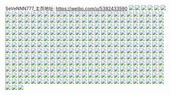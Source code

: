 SeVeNNN777_主页地址: https://weibo.com/u/5392433590 
![](https://wx4.sinaimg.cn/mw2000/005SW6jkly1h9f5yj5wt5j328t2zqb2c.jpg) 
![](https://wx4.sinaimg.cn/mw2000/005SW6jkly1h9f60738suj30u01hc7oa.jpg) 
![](https://wx4.sinaimg.cn/mw2000/005SW6jkly1h9f6065p88j32702xce83.jpg) 
![](https://wx4.sinaimg.cn/mw2000/005SW6jkly1h9f608b1noj30u01hc4j2.jpg) 
![](https://wx4.sinaimg.cn/mw2000/005SW6jkly1h9f5ywxf6rj31mi260u0x.jpg) 
![](https://wx4.sinaimg.cn/mw2000/005SW6jkly1h9f5xyzm9kj30u01hctqb.jpg) 
![](https://wx4.sinaimg.cn/mw2000/005SW6jkly1h94be0zkqrj30zg1badsf.jpg) 
![](https://wx4.sinaimg.cn/mw2000/005SW6jkly1h904he53xuj30qj0zdgvc.jpg) 
![](https://wx4.sinaimg.cn/mw2000/005SW6jkly1h8yymnxk9rj30k00zktj1.jpg) 
![](https://wx4.sinaimg.cn/mw2000/005SW6jkly1h8xscrd4g8j32c0340b2a.jpg) 
![](https://wx4.sinaimg.cn/mw2000/005SW6jkly1h8vm1v1kl7j30j40xzakp.jpg) 
![](https://wx4.sinaimg.cn/mw2000/005SW6jkly1h8vm1vdqfcj30k00zk7f6.jpg) 
![](https://wx4.sinaimg.cn/mw2000/005SW6jkly1h8vm1vn1b4j30k00zkk1m.jpg) 
![](https://wx4.sinaimg.cn/mw2000/005SW6jkly1h8vm1vvw7ej30iq0xa7d8.jpg) 
![](https://wx4.sinaimg.cn/mw2000/005SW6jkly1h8vm1urfjzj30k00zk13a.jpg) 
![](https://wx4.sinaimg.cn/mw2000/005SW6jkly1h8vm1w663zj30k00zkakz.jpg) 
![](https://wx4.sinaimg.cn/mw2000/005SW6jkly1h8isz22if9j31ro2cphdv.jpg) 
![](https://wx4.sinaimg.cn/mw2000/005SW6jkly1h8isz3cqkrj323q2sznpe.jpg) 
![](https://wx4.sinaimg.cn/mw2000/005SW6jkly1h8isz6c0ibj31ur2h1qv7.jpg) 
![](https://wx4.sinaimg.cn/mw2000/005SW6jkly1h8isz9joqvj328l309hdw.jpg) 
![](https://wx4.sinaimg.cn/mw2000/005SW6jkly1h8cxqujkm9j32c03407wj.jpg) 
![](https://wx4.sinaimg.cn/mw2000/005SW6jkly1h87bob2gqvj312n1wo1d0.jpg) 
![](https://wx4.sinaimg.cn/mw2000/005SW6jkly1h87bodcovhj311a1u8nja.jpg) 
![](https://wx4.sinaimg.cn/mw2000/005SW6jkly1h82n3j3o2mj31kq23m4qq.jpg) 
![](https://wx4.sinaimg.cn/mw2000/005SW6jkly1h82n4ifwu2j30n00clgnl.jpg) 
![](https://wx4.sinaimg.cn/mw2000/005SW6jkly1h82nimnx3oj32c0340x6r.jpg) 
![](https://wx4.sinaimg.cn/mw2000/005SW6jkly1h7y20tvks6j32c03401ky.jpg) 
![](https://wx4.sinaimg.cn/mw2000/005SW6jkly1h7meeluixbj31sc2dsb2a.jpg) 
![](https://wx4.sinaimg.cn/mw2000/005SW6jkly1h7mehtw6ofj321e21enpd.jpg) 
![](https://wx4.sinaimg.cn/mw2000/005SW6jkly1h7meefm5tqj31wh1wh4oq.jpg) 
![](https://wx4.sinaimg.cn/mw2000/005SW6jkly1h7huvu6hu4j32062o81kz.jpg) 
![](https://wx4.sinaimg.cn/mw2000/005SW6jkly1h73zusxfesj30u0140n51.jpg) 
![](https://wx4.sinaimg.cn/mw2000/005SW6jkly1h73zusnd00j30u0140mzr.jpg) 
![](https://wx4.sinaimg.cn/mw2000/005SW6jkly1h73zut8qc6j30u0140jsz.jpg) 
![](https://wx4.sinaimg.cn/mw2000/005SW6jkly1h73zutgvkxj30u014041n.jpg) 
![](https://wx4.sinaimg.cn/mw2000/005SW6jkly1h73zutqzs0j30u014110o.jpg) 
![](https://wx4.sinaimg.cn/mw2000/005SW6jkly1h73zuu9fq4j30u0141jum.jpg) 
![](https://wx4.sinaimg.cn/mw2000/005SW6jkly1h729td8i6aj32c03401kz.jpg) 
![](https://wx4.sinaimg.cn/mw2000/005SW6jkly1h729tg5igmj32c0340e81.jpg) 
![](https://wx4.sinaimg.cn/mw2000/005SW6jkly1h6zcwkzpvqj327r2ycb29.jpg) 
![](https://wx4.sinaimg.cn/mw2000/005SW6jkly1h6zcwf6fgfj32842yukjm.jpg) 
![](https://wx4.sinaimg.cn/mw2000/005SW6jkly1h6zcwodduvj32471d2x03.jpg) 
![](https://wx4.sinaimg.cn/mw2000/005SW6jkly1h6zcwrkbpuj328g2zahdu.jpg) 
![](https://wx4.sinaimg.cn/mw2000/005SW6jkly1h6zcwu0t5ij32862ywnpd.jpg) 
![](https://wx4.sinaimg.cn/mw2000/005SW6jkly1h6zcwv92gwj327m2y57wi.jpg) 
![](https://wx4.sinaimg.cn/mw2000/005SW6jkly1h6ww5ji5fpj31611k2kcn.jpg) 
![](https://wx4.sinaimg.cn/mw2000/005SW6jkly1h6wp3vmoc0j32782xne83.jpg) 
![](https://wx4.sinaimg.cn/mw2000/005SW6jkly1h6wp37ac3pj30k00zkjy4.jpg) 
![](https://wx4.sinaimg.cn/mw2000/005SW6jkly1h6wp2vi090j318r1rsjvf.jpg) 
![](https://wx4.sinaimg.cn/mw2000/005SW6jkly1h6wp3930x9j30k00zkq9i.jpg) 
![](https://wx4.sinaimg.cn/mw2000/005SW6jkly1h6um8bo1l6j31vp2iahdt.jpg) 
![](https://wx4.sinaimg.cn/mw2000/005SW6jkly1h6um8cjvbyj31wy2jx4qq.jpg) 
![](https://wx4.sinaimg.cn/mw2000/005SW6jkly1h6rc5d5drqj30k00zkgys.jpg) 
![](https://wx4.sinaimg.cn/mw2000/005SW6jkly1h6rc5dftpwj30k00zkdpa.jpg) 
![](https://wx4.sinaimg.cn/mw2000/005SW6jkly1h6oypo6505j32a531kdv5.jpg) 
![](https://wx4.sinaimg.cn/mw2000/005SW6jkly1h6oypq3iz0j328y2zyqv6.jpg) 
![](https://wx4.sinaimg.cn/mw2000/005SW6jkly1h6oeoxuj2yj32772xu1cw.jpg) 
![](https://wx4.sinaimg.cn/mw2000/005SW6jkly1h6oep1r7m6j30tz140tpx.jpg) 
![](https://wx4.sinaimg.cn/mw2000/005SW6jkly1h6oeozsw5vj31o528e7v8.jpg) 
![](https://wx4.sinaimg.cn/mw2000/005SW6jkly1h6oep1avwpj328p2zmkjl.jpg) 
![](https://wx4.sinaimg.cn/mw2000/005SW6jkly1h6oeow3rlrj327h32bu0x.jpg) 
![](https://wx4.sinaimg.cn/mw2000/005SW6jkly1h6k9hjjkwxj30u0140k3z.jpg) 
![](https://wx4.sinaimg.cn/mw2000/005SW6jkly1h6k9hkrbsqj30u0140762.jpg) 
![](https://wx4.sinaimg.cn/mw2000/005SW6jkly1h6k9hlk26rj30u0140wlb.jpg) 
![](https://wx4.sinaimg.cn/mw2000/005SW6jkly1h67lsm5p8nj32c03407wk.jpg) 
![](https://wx4.sinaimg.cn/mw2000/005SW6jkly1h67lsimjirj32c03404iz.jpg) 
![](https://wx4.sinaimg.cn/mw2000/005SW6jkly1h61rv6pmd8j31si1si7wh.jpg) 
![](https://wx4.sinaimg.cn/mw2000/005SW6jkly1h61rvantklj33402c0kbw.jpg) 
![](https://wx4.sinaimg.cn/mw2000/005SW6jkly1h5yaleps40j30n0129adu.jpg) 
![](https://wx4.sinaimg.cn/mw2000/005SW6jkly1h5si0g8yfpj32c02c0e82.jpg) 
![](https://wx4.sinaimg.cn/mw2000/005SW6jkly1h5iw24udc6j30zk1cin2t.jpg) 
![](https://wx4.sinaimg.cn/mw2000/005SW6jkly1h5iw259oicj31wz1de1il.jpg) 
![](https://wx4.sinaimg.cn/mw2000/005SW6jkly1h5iw26fkraj32801o0e81.jpg) 
![](https://wx4.sinaimg.cn/mw2000/005SW6jkly1h5e47ishpuj31o0280qv5.jpg) 
![](https://wx4.sinaimg.cn/mw2000/005SW6jkly1h5e47gxagyj31o0280x6p.jpg) 
![](https://wx4.sinaimg.cn/mw2000/005SW6jkly1h5e47mp85nj31o0280u0x.jpg) 
![](https://wx4.sinaimg.cn/mw2000/005SW6jkly1h51ybrrbydj30u01407b6.jpg) 
![](https://wx4.sinaimg.cn/mw2000/005SW6jkly1h51ybsghxhj30u0140468.jpg) 
![](https://wx4.sinaimg.cn/mw2000/005SW6jkly1h51ybr8ivmj30u0140q98.jpg) 
![](https://wx4.sinaimg.cn/mw2000/005SW6jkly1h4xdkkg3wxj30u011c0zv.jpg) 
![](https://wx4.sinaimg.cn/mw2000/005SW6jkly1h4vti2oaoxj30v00u0wjc.jpg) 
![](https://wx4.sinaimg.cn/mw2000/005SW6jkly1h4s4xmch5ij30u00u0wi3.jpg) 
![](https://wx4.sinaimg.cn/mw2000/005SW6jkly1h4qy7ff5wzj30u0163qeu.jpg) 
![](https://wx4.sinaimg.cn/mw2000/005SW6jkly1h4exprpnbkj30u014m7az.jpg) 
![](https://wx4.sinaimg.cn/mw2000/005SW6jkly1h4expsm0jmj30u0140jze.jpg) 
![](https://wx4.sinaimg.cn/mw2000/005SW6jkly1h47enixqw9j30u0140dmr.jpg) 
![](https://wx4.sinaimg.cn/mw2000/005SW6jkly1h47enjnv9aj30u00u0qcc.jpg) 
![](https://wx4.sinaimg.cn/mw2000/005SW6jkly1h47enlajoej30u00u0qcm.jpg) 
![](https://wx4.sinaimg.cn/mw2000/005SW6jkly1h42twcwtlsj30u0140n3z.jpg) 
![](https://wx4.sinaimg.cn/mw2000/005SW6jkly1h42twdhnd5j30u014f7ci.jpg) 
![](https://wx4.sinaimg.cn/mw2000/005SW6jkly1h42twe1xi5j30u01hc4as.jpg) 
![](https://wx4.sinaimg.cn/mw2000/005SW6jkly1h42twchx2rj30u014044j.jpg) 
![](https://wx4.sinaimg.cn/mw2000/005SW6jkly1h411mq2v96j30u0140471.jpg) 
![](https://wx4.sinaimg.cn/mw2000/005SW6jkly1h411mpl4czj30u01407dm.jpg) 
![](https://wx4.sinaimg.cn/mw2000/005SW6jkly1h411mqk0cjj30u0140n5e.jpg) 
![](https://wx4.sinaimg.cn/mw2000/005SW6jkly1h411mqy8nvj30u01407c9.jpg) 
![](https://wx4.sinaimg.cn/mw2000/005SW6jkly1h3szraq4coj30u0140gw7.jpg) 
![](https://wx4.sinaimg.cn/mw2000/005SW6jkly1h3rq8m8wnbj30u00u079e.jpg) 
![](https://wx4.sinaimg.cn/mw2000/005SW6jkly1h3n6nhswxnj30u0150gss.jpg) 
![](https://wx4.sinaimg.cn/mw2000/005SW6jkly1h3lbsrhc7fj30u013pak5.jpg) 
![](https://wx4.sinaimg.cn/mw2000/005SW6jkly1h3lbsr2ycvj30u015rguo.jpg) 
![](https://wx4.sinaimg.cn/mw2000/005SW6jkly1h3lbsrwy69j30u0149n64.jpg) 
![](https://wx4.sinaimg.cn/mw2000/005SW6jkly1h3lbssbfufj30u0140n5m.jpg) 
![](https://wx4.sinaimg.cn/mw2000/005SW6jkly1h2nxgikbp1j30u00u0thl.jpg) 
![](https://wx4.sinaimg.cn/mw2000/005SW6jkly1h2nxghr3xzj30u00u4qa8.jpg) 
![](https://wx4.sinaimg.cn/mw2000/005SW6jkly1h2cttxkxw9j30u01407cm.jpg) 
![](https://wx4.sinaimg.cn/mw2000/005SW6jkly1h2cttxbhmbj31400u0jx4.jpg) 
![](https://wx4.sinaimg.cn/mw2000/005SW6jkly1h1p3inlks2j31400u0q96.jpg) 
![](https://wx4.sinaimg.cn/mw2000/005SW6jkly1gznrjhuc8vj30u0140tew.jpg) 
![](https://wx4.sinaimg.cn/mw2000/005SW6jkly1gzk6zfscb5j31360u0gud.jpg) 
![](https://wx4.sinaimg.cn/mw2000/005SW6jkly1gzk6zg213fj30u014zgst.jpg) 
![](https://wx4.sinaimg.cn/mw2000/005SW6jkly1gzk6zge354j30u0140alh.jpg) 
![](https://wx4.sinaimg.cn/mw2000/005SW6jkly1gzfp9on6gtj30u014yame.jpg) 
![](https://wx4.sinaimg.cn/mw2000/005SW6jkly1gzde1g4h52j30u0144thl.jpg) 
![](https://wx4.sinaimg.cn/mw2000/005SW6jkly1gzc8j2n3j5j30u014dgtz.jpg) 
![](https://wx4.sinaimg.cn/mw2000/005SW6jkly1gzc8j43y9oj30u014dq7z.jpg) 
![](https://wx4.sinaimg.cn/mw2000/005SW6jkly1gzc8j3kgi3j30u014s45w.jpg) 
![](https://wx4.sinaimg.cn/mw2000/005SW6jkly1gzb4vjt3ntj30u015vtig.jpg) 
![](https://wx4.sinaimg.cn/mw2000/005SW6jkly1gzb4vjdka9j30u0155dow.jpg) 
![](https://wx4.sinaimg.cn/mw2000/005SW6jkly1gz7o4582zvj30u0190wmn.jpg) 
![](https://wx4.sinaimg.cn/mw2000/005SW6jkly1gz7o0j37mzj30u01407df.jpg) 
![](https://wx4.sinaimg.cn/mw2000/005SW6jkly1gz7o0h7wdrj30u015uwm4.jpg) 
![](https://wx4.sinaimg.cn/mw2000/005SW6jkly1gz45ntf188j30u014045f.jpg) 
![](https://wx4.sinaimg.cn/mw2000/005SW6jkly1gz1s4crmcfj30u0140n5a.jpg) 
![](https://wx4.sinaimg.cn/mw2000/005SW6jkly1gz1s4cg53vj30u0140jzq.jpg) 
![](https://wx4.sinaimg.cn/mw2000/005SW6jkly1gz1s4c1dpjj30u014045x.jpg) 
![](https://wx4.sinaimg.cn/mw2000/005SW6jkly1gz0ns3zb2qj30u01507d9.jpg) 
![](https://wx4.sinaimg.cn/mw2000/005SW6jkly1gz0nsahfs2j30u0158n5f.jpg) 
![](https://wx4.sinaimg.cn/mw2000/005SW6jkly1gz0ns26d4uj30u014vgrx.jpg) 
![](https://wx4.sinaimg.cn/mw2000/005SW6jkly1gz0ns4gv6lj30u0159qax.jpg) 
![](https://wx4.sinaimg.cn/mw2000/005SW6jkly1gz0ns1sn6yj30u014yn51.jpg) 
![](https://wx4.sinaimg.cn/mw2000/005SW6jkly1gyyfjs4doij30u0140tfh.jpg) 
![](https://wx4.sinaimg.cn/mw2000/005SW6jkly1gyyfjrs87uj30u0140tfj.jpg) 
![](https://wx4.sinaimg.cn/mw2000/005SW6jkly1gyyfjr1jxdj30u0142ahp.jpg) 
![](https://wx4.sinaimg.cn/mw2000/005SW6jkly1gyyfjqr742j30u01407bp.jpg) 
![](https://wx4.sinaimg.cn/mw2000/005SW6jkly1gyyfjrhjnkj30u0140tg7.jpg) 
![](https://wx4.sinaimg.cn/mw2000/005SW6jkly1gyxayanesaj30n00ndq5s.jpg) 
![](https://wx4.sinaimg.cn/mw2000/005SW6jkly1gyxayc7qq9j30n01dsjzg.jpg) 
![](https://wx4.sinaimg.cn/mw2000/005SW6jkly1gytrvbrz32j30u01400zz.jpg) 
![](https://wx4.sinaimg.cn/mw2000/005SW6jkly1gytafqneo5j30u014046f.jpg) 
![](https://wx4.sinaimg.cn/mw2000/005SW6jkly1gypzh35mh4j30u00u07f3.jpg) 
![](https://wx4.sinaimg.cn/mw2000/005SW6jkly1gynxljv4yaj30u0140dpb.jpg) 
![](https://wx4.sinaimg.cn/mw2000/005SW6jkly1gylkf4xdvxj30u0140qaj.jpg) 
![](https://wx4.sinaimg.cn/mw2000/005SW6jkly1gylkf3zk3xj30u0140gsf.jpg) 
![](https://wx4.sinaimg.cn/mw2000/005SW6jkly1gyl2d9u8g8j30u016iqg5.jpg) 
![](https://wx4.sinaimg.cn/mw2000/005SW6jkly1gyl2da870zj30u0190k13.jpg) 
![](https://wx4.sinaimg.cn/mw2000/005SW6jkly1gyl2davf2fj30u014ctgk.jpg) 
![](https://wx4.sinaimg.cn/mw2000/005SW6jkly1gyl2dbwvbpj30u015p7kt.jpg) 
![](https://wx4.sinaimg.cn/mw2000/005SW6jkly1gyl2dcz538j30u014zn53.jpg) 
![](https://wx4.sinaimg.cn/mw2000/005SW6jkly1gyl2ddn48xj30u01407dd.jpg) 
![](https://wx4.sinaimg.cn/mw2000/005SW6jkly1gyl2despncj30u0140tgu.jpg) 
![](https://wx4.sinaimg.cn/mw2000/005SW6jkly1gydmhquqc1j31400u0wmb.jpg) 
![](https://wx4.sinaimg.cn/mw2000/005SW6jkly1gyb7edurknj30u00u0ti1.jpg) 
![](https://wx4.sinaimg.cn/mw2000/005SW6jkly1gy7oj2l2jaj30u012un2f.jpg) 
![](https://wx4.sinaimg.cn/mw2000/005SW6jkly1gy7oj29k06j30u0140qba.jpg) 
![](https://wx4.sinaimg.cn/mw2000/005SW6jkly1gy1q31zvmmj30u00u0tef.jpg) 
![](https://wx4.sinaimg.cn/mw2000/005SW6jkly1gxzofnvbfgj30u0159wo3.jpg) 
![](https://wx4.sinaimg.cn/mw2000/005SW6jkly1gxzofndjmsj31400u00zr.jpg) 
![](https://wx4.sinaimg.cn/mw2000/005SW6jkly1gxzofmy6xmj30u014vajq.jpg) 
![](https://wx4.sinaimg.cn/mw2000/005SW6jkly1gxvouej4odj314a0u0n4a.jpg) 
![](https://wx4.sinaimg.cn/mw2000/005SW6jkly1gy7sp6cdw9j30u013q7f6.jpg) 
![](https://wx4.sinaimg.cn/mw2000/005SW6jkly1gy7sp8ngy6j30u014012k.jpg) 
![](https://wx4.sinaimg.cn/mw2000/005SW6jkly1gy7spdx319j30u014k46z.jpg) 
![](https://wx4.sinaimg.cn/mw2000/005SW6jkly1gy7sp6r02zj30u0140k24.jpg) 
![](https://wx4.sinaimg.cn/mw2000/005SW6jkly1gy7sp93s8yj30u01427a9.jpg) 
![](https://wx4.sinaimg.cn/mw2000/005SW6jkly1gy7sp7gep5j30u0140tjd.jpg) 
![](https://wx4.sinaimg.cn/mw2000/005SW6jkly1gy7sp851q7j30u0140q9u.jpg) 
![](https://wx4.sinaimg.cn/mw2000/005SW6jkly1gy7sp5r0qwj30u0141gw5.jpg) 
![](https://wx4.sinaimg.cn/mw2000/005SW6jkly1gxsrx1s4ldj30u014ktjr.jpg) 
![](https://wx4.sinaimg.cn/mw2000/005SW6jkly1gxnhny8mlzj30u00u0qa1.jpg) 
![](https://wx4.sinaimg.cn/mw2000/005SW6jkly1gxnhnz3m8jj30u014f7dy.jpg) 
![](https://wx4.sinaimg.cn/mw2000/005SW6jkly1gxnhnx513rj30u00u07az.jpg) 
![](https://wx4.sinaimg.cn/mw2000/005SW6jkly1gxnhnxlyuej30u00u00wl.jpg) 
![](https://wx4.sinaimg.cn/mw2000/005SW6jkly1gxnhnyn2h4j30u00u044m.jpg) 
![](https://wx4.sinaimg.cn/mw2000/005SW6jkly1gxnhnxydjqj30u00u0dm5.jpg) 
![](https://wx4.sinaimg.cn/mw2000/005SW6jkly1gxl95pwbq4j30u01407ba.jpg) 
![](https://wx4.sinaimg.cn/mw2000/005SW6jkly1gxl95q8epkj30u01407b3.jpg) 
![](https://wx4.sinaimg.cn/mw2000/005SW6jkly1gxl95phz1zj30u0140wm8.jpg) 
![](https://wx4.sinaimg.cn/mw2000/005SW6jkly1gxfu8jssz0j30u015c48k.jpg) 
![](https://wx4.sinaimg.cn/mw2000/005SW6jkly1gxetvtm1plj30u01407ca.jpg) 
![](https://wx4.sinaimg.cn/mw2000/005SW6jkly1gxdpetzlgoj30u00u0q96.jpg) 
![](https://wx4.sinaimg.cn/mw2000/005SW6jkly1gxdphtolrlj31400u0nas.jpg) 
![](https://wx4.sinaimg.cn/mw2000/005SW6jkly1gxdpespixxj30u00u0te9.jpg) 
![](https://wx4.sinaimg.cn/mw2000/005SW6jkly1gxdpfrkeimj30u00w0n4o.jpg) 
![](https://wx4.sinaimg.cn/mw2000/005SW6jkly1gxdpetbvhmj30u0140118.jpg) 
![](https://wx4.sinaimg.cn/mw2000/005SW6jkly1gxdpesbh8dj30u00u0ael.jpg) 
![](https://wx4.sinaimg.cn/mw2000/005SW6jkly1gxdper3n92j30rq0rq0z1.jpg) 
![](https://wx4.sinaimg.cn/mw2000/005SW6jkly1gxdperjrb1j30u00u00yw.jpg) 
![](https://wx4.sinaimg.cn/mw2000/005SW6jkly1gxdperyoqgj30u0140wjs.jpg) 
![](https://wx4.sinaimg.cn/mw2000/005SW6jkly1gxcfb4szvsj30u0140jzn.jpg) 
![](https://wx4.sinaimg.cn/mw2000/005SW6jkly1gxcfb43zpmj30u015vdok.jpg) 
![](https://wx4.sinaimg.cn/mw2000/005SW6jkly1gxcfb56p11j30u0140gqm.jpg) 
![](https://wx4.sinaimg.cn/mw2000/005SW6jkly1gxcfb5kbv7j30u014045p.jpg) 
![](https://wx4.sinaimg.cn/mw2000/005SW6jkly1gxcfb60uphj30u0140n9n.jpg) 
![](https://wx4.sinaimg.cn/mw2000/005SW6jkly1gxcfb6f9s6j30u0140jy3.jpg) 
![](https://wx4.sinaimg.cn/mw2000/005SW6jkly1gxcfb73iz6j30u0140jzx.jpg) 
![](https://wx4.sinaimg.cn/mw2000/005SW6jkly1gxcfb7ku81j30u014q11b.jpg) 
![](https://wx4.sinaimg.cn/mw2000/005SW6jkly1gxcfb84fozj30u0141468.jpg) 
![](https://wx4.sinaimg.cn/mw2000/005SW6jkly1gxbfkucyn7j30u0140ag0.jpg) 
![](https://wx4.sinaimg.cn/mw2000/005SW6jkly1gxbfktziz4j30u0139gro.jpg) 
![](https://wx4.sinaimg.cn/mw2000/005SW6jkly1gxbfkuo488j30u0140age.jpg) 
![](https://wx4.sinaimg.cn/mw2000/005SW6jkly1gxa47bnttuj30u00u049f.jpg) 
![](https://wx4.sinaimg.cn/mw2000/005SW6jkly1gx92ves3ecj30u0140k1h.jpg) 
![](https://wx4.sinaimg.cn/mw2000/005SW6jkly1gx92vf9t86j30u00u0k12.jpg) 
![](https://wx4.sinaimg.cn/mw2000/005SW6jkly1gxbhxipcb1j30u0140tko.jpg) 
![](https://wx4.sinaimg.cn/mw2000/005SW6jkly1gx6mmx1m9hj30u0140k42.jpg) 
![](https://wx4.sinaimg.cn/mw2000/005SW6jkly1gx5pjtfga0j30u0140nav.jpg) 
![](https://wx4.sinaimg.cn/mw2000/005SW6jkly1gx5pjuyy7nj30u00u0gtn.jpg) 
![](https://wx4.sinaimg.cn/mw2000/005SW6jkly1gx5pojh7wzj30u00u00x4.jpg) 
![](https://wx4.sinaimg.cn/mw2000/005SW6jkly1gx5pjty1pzj30u0140als.jpg) 
![](https://wx4.sinaimg.cn/mw2000/005SW6jkly1gx5pjt2i49j30u0140dnu.jpg) 
![](https://wx4.sinaimg.cn/mw2000/005SW6jkly1gx5pjuci1cj30u0140gxn.jpg) 
![](https://wx4.sinaimg.cn/mw2000/005SW6jkly1gx51nf7ygqj30u01407gv.jpg) 
![](https://wx4.sinaimg.cn/mw2000/005SW6jkly1gx3axzcnyej30u0140wm9.jpg) 
![](https://wx4.sinaimg.cn/mw2000/005SW6jkly1gx3aya7w17j30u00u0akq.jpg) 
![](https://wx4.sinaimg.cn/mw2000/005SW6jkly1gx3axxr1fij30u0140wmb.jpg) 
![](https://wx4.sinaimg.cn/mw2000/005SW6jkly1gx3aybzbz3j30u00u0ak3.jpg) 
![](https://wx4.sinaimg.cn/mw2000/005SW6jkly1gx3axklqkij30u015nqab.jpg) 
![](https://wx4.sinaimg.cn/mw2000/005SW6jkly1gx3b19fl5ij30u00u00vx.jpg) 
![](https://wx4.sinaimg.cn/mw2000/005SW6jkly1gx1hxwbkypj31400u07di.jpg) 
![](https://wx4.sinaimg.cn/mw2000/005SW6jkly1gx1hxuoxzrj30u00u0dsi.jpg) 
![](https://wx4.sinaimg.cn/mw2000/005SW6jkly1gx1hxvrh2zj30u0140x11.jpg) 
![](https://wx4.sinaimg.cn/mw2000/005SW6jkly1gwz835iqxzj30u0140do8.jpg) 
![](https://wx4.sinaimg.cn/mw2000/005SW6jkly1gwym12ccy7j30u0140qg4.jpg) 
![](https://wx4.sinaimg.cn/mw2000/005SW6jkly1gwym10dwmuj31410u1wvf.jpg) 
![](https://wx4.sinaimg.cn/mw2000/005SW6jkly1gwym111wtmj30u0140wqf.jpg) 
![](https://wx4.sinaimg.cn/mw2000/005SW6jkly1gwym11pz6uj30u0140k2w.jpg) 
![](https://wx4.sinaimg.cn/mw2000/005SW6jkly1gwym2hj7otj30u00u0k2l.jpg) 
![](https://wx4.sinaimg.cn/mw2000/005SW6jkly1gwym1o2dikj30u00u0k0q.jpg) 
![](https://wx4.sinaimg.cn/mw2000/005SW6jkly1gwsziubsyrj30u0140the.jpg) 
![](https://wx4.sinaimg.cn/mw2000/005SW6jkly1gwszoct5i9j30u00u046z.jpg) 
![](https://wx4.sinaimg.cn/mw2000/005SW6jkly1gwszj1dp10j30u011ednj.jpg) 
![](https://wx4.sinaimg.cn/mw2000/005SW6jkly1gwszix321oj30u0140qgb.jpg) 
![](https://wx4.sinaimg.cn/mw2000/005SW6jkly1gwszitmp8aj30u0140124.jpg) 
![](https://wx4.sinaimg.cn/mw2000/005SW6jkly1gwsziwh96vj30u00u079a.jpg) 
![](https://wx4.sinaimg.cn/mw2000/005SW6jkly1gwszityo3uj30u00u0n5w.jpg) 
![](https://wx4.sinaimg.cn/mw2000/005SW6jkly1gwsziuuecmj30u00u0n78.jpg) 
![](https://wx4.sinaimg.cn/mw2000/005SW6jkly1gwszixpftbj30u00u0n99.jpg) 
![](https://wx4.sinaimg.cn/mw2000/005SW6jkly1gwkr6tupd5j30u00u6dja.jpg) 
![](https://wx4.sinaimg.cn/mw2000/005SW6jkly1gwkr6tgdd1j30u00u043v.jpg) 
![](https://wx4.sinaimg.cn/mw2000/005SW6jkly1gwkr6t2q2xj30u00u0jyb.jpg) 
![](https://wx4.sinaimg.cn/mw2000/005SW6jkly1gwkr6u8np7j30u00u011u.jpg) 
![](https://wx4.sinaimg.cn/mw2000/005SW6jkly1gwkr6ur5brj30u01404ct.jpg) 
![](https://wx4.sinaimg.cn/mw2000/005SW6jkly1gwkr6v2tyqj30u00u0n0z.jpg) 
![](https://wx4.sinaimg.cn/mw2000/005SW6jkly1gwjrh6n6vcj30u00u0tg8.jpg) 
![](https://wx4.sinaimg.cn/mw2000/005SW6jkly1gwjr1qzf89j30u0140tib.jpg) 
![](https://wx4.sinaimg.cn/mw2000/005SW6jkly1gwjr1p2aiyj30u00u0tkt.jpg) 
![](https://wx4.sinaimg.cn/mw2000/005SW6jkly1gwjr1phg9uj30u00u00wo.jpg) 
![](https://wx4.sinaimg.cn/mw2000/005SW6jkly1gwjr1pv9fqj30u00u0ah5.jpg) 
![](https://wx4.sinaimg.cn/mw2000/005SW6jkly1gwjr1rpgw9j30u0140k28.jpg) 
![](https://wx4.sinaimg.cn/mw2000/005SW6jkly1gwet5xk7gdj30u014ch1d.jpg) 
![](https://wx4.sinaimg.cn/mw2000/005SW6jkly1gwet6bnj3cj30u0140k16.jpg) 
![](https://wx4.sinaimg.cn/mw2000/005SW6jkly1gwet6a9iplj30u0140aj5.jpg) 
![](https://wx4.sinaimg.cn/mw2000/005SW6jkly1gwet6d0t1sj30u0140k7u.jpg) 
![](https://wx4.sinaimg.cn/mw2000/005SW6jkly1gwdukr7wq4j30u00wcwk9.jpg) 
![](https://wx4.sinaimg.cn/mw2000/005SW6jkly1gwduiysjxoj31410u1ti3.jpg) 
![](https://wx4.sinaimg.cn/mw2000/005SW6jkly1gwduix8n18j30u0140gyo.jpg) 
![](https://wx4.sinaimg.cn/mw2000/005SW6jkly1gwc3ht5zqzj30u0140alp.jpg) 
![](https://wx4.sinaimg.cn/mw2000/005SW6jkly1gwafzszdcjj30u0140490.jpg) 
![](https://wx4.sinaimg.cn/mw2000/005SW6jkly1gwafztgmw0j30u0140k1z.jpg) 
![](https://wx4.sinaimg.cn/mw2000/005SW6jkly1gvqfo84g4ej60u0140qb802.jpg) 
![](https://wx4.sinaimg.cn/mw2000/005SW6jkly1gvqfom1z5bj60u0140wle02.jpg) 
![](https://wx4.sinaimg.cn/mw2000/005SW6jkly1gvpjdka8efj30u0140n66.jpg) 
![](https://wx4.sinaimg.cn/mw2000/005SW6jkly1gvpjdiwsoxj30u0140gum.jpg) 
![](https://wx4.sinaimg.cn/mw2000/005SW6jkly1gvpjdia3mkj60u0140qcb02.jpg) 
![](https://wx4.sinaimg.cn/mw2000/005SW6jkly1gvov42u9jvj60u014045w02.jpg) 
![](https://wx4.sinaimg.cn/mw2000/005SW6jkly1gvoet09zpxj60u013zafk02.jpg) 
![](https://wx4.sinaimg.cn/mw2000/005SW6jkly1gvoesgq8t8j60u0140n5j02.jpg) 
![](https://wx4.sinaimg.cn/mw2000/005SW6jkly1gvoet0oqenj60u00u0wlv02.jpg) 
![](https://wx4.sinaimg.cn/mw2000/005SW6jkly1gvoes8aeidj30u00u0gvi.jpg) 
![](https://wx4.sinaimg.cn/mw2000/005SW6jkly1gvoeszqbbbj60u0140the02.jpg) 
![](https://wx4.sinaimg.cn/mw2000/005SW6jkly1gvij21uwwzj60u0140doi02.jpg) 
![](https://wx4.sinaimg.cn/mw2000/005SW6jkly1gvi9glnddaj61400u07fg02.jpg) 
![](https://wx4.sinaimg.cn/mw2000/005SW6jkly1gvi9bsqzf7j60u00u07d202.jpg) 
![](https://wx4.sinaimg.cn/mw2000/005SW6jkly1gv4rtofnr3j31330u0q9z.jpg) 
![](https://wx4.sinaimg.cn/mw2000/005SW6jkly1gv4rtnthq2j31400u044o.jpg) 
![](https://wx4.sinaimg.cn/mw2000/005SW6jkly1gv4rto4i15j31330u0wiw.jpg) 
![](https://wx4.sinaimg.cn/mw2000/005SW6jkly1gv1bbg0uqfj30u014cdpk.jpg) 
![](https://wx4.sinaimg.cn/mw2000/005SW6jkly1gv1bbiaqgmj60u00u0gxh02.jpg) 
![](https://wx4.sinaimg.cn/mw2000/005SW6jkly1gv1bbj4u7cj61400u0k3x02.jpg) 
![](https://wx4.sinaimg.cn/mw2000/005SW6jkly1gv1bbhmtxaj30u014v485.jpg) 
![](https://wx4.sinaimg.cn/mw2000/005SW6jkly1guzpfkiglrj60u00u0q9z02.jpg) 
![](https://wx4.sinaimg.cn/mw2000/005SW6jkly1guyguysctkj61410u113a02.jpg) 
![](https://wx4.sinaimg.cn/mw2000/005SW6jkgy1guuuqy72m6j60u0140dp002.jpg) 
![](https://wx4.sinaimg.cn/mw2000/005SW6jkly1guszdx4vjej61400u0n1f02.jpg) 
![](https://wx4.sinaimg.cn/mw2000/005SW6jkly1gulu3hhpwkj60u0140wqm02.jpg) 
![](https://wx4.sinaimg.cn/mw2000/005SW6jkly1gulu3gd60uj60u01404at02.jpg) 
![](https://wx4.sinaimg.cn/mw2000/005SW6jkly1gulu3f8morj61400u0tl502.jpg) 
![](https://wx4.sinaimg.cn/mw2000/005SW6jkly1gufde75715j60u01407bs02.jpg) 
![](https://wx4.sinaimg.cn/mw2000/005SW6jkly1gufde7xmstj30u014pjyy.jpg) 
![](https://wx4.sinaimg.cn/mw2000/005SW6jkly1gufde7jpadj60u0140wmc02.jpg) 
![](https://wx4.sinaimg.cn/mw2000/005SW6jkly1gud02nznkaj60u0140agh02.jpg) 
![](https://wx4.sinaimg.cn/mw2000/005SW6jkly1gud02kqnqcj60u00u07fx02.jpg) 
![](https://wx4.sinaimg.cn/mw2000/005SW6jkly1gud02l575rj30u00u0aho.jpg) 
![](https://wx4.sinaimg.cn/mw2000/005SW6jkly1gud02py2fxj61400u0n5002.jpg) 
![](https://wx4.sinaimg.cn/mw2000/005SW6jkly1gud02mg5t8j60u0140qg802.jpg) 
![](https://wx4.sinaimg.cn/mw2000/005SW6jkly1gud02njdbuj60u0140dth02.jpg) 
![](https://wx4.sinaimg.cn/mw2000/005SW6jkly1gubmt5r0b4j60n00jqgn302.jpg) 
![](https://wx4.sinaimg.cn/mw2000/005SW6jkly1gubmj6p5glj60u0140doy02.jpg) 
![](https://wx4.sinaimg.cn/mw2000/005SW6jkly1gubmj60y5sj60u0140gw802.jpg) 
![](https://wx4.sinaimg.cn/mw2000/005SW6jkly1gubmj7vz8rj60u0140n6202.jpg) 
![](https://wx4.sinaimg.cn/mw2000/005SW6jkly1gubmja19toj60u00u0gvz02.jpg) 
![](https://wx4.sinaimg.cn/mw2000/005SW6jkly1gubmj8gw9uj60u0140gur02.jpg) 
![](https://wx4.sinaimg.cn/mw2000/005SW6jkly1gubmj97oz8j60u00u0wmz02.jpg) 
![](https://wx4.sinaimg.cn/mw2000/005SW6jkly1gubmt9lsaaj60u00u0k3402.jpg) 
![](https://wx4.sinaimg.cn/mw2000/005SW6jkly1gvcw80qlruj60n01530yj02.jpg) 
![](https://wx4.sinaimg.cn/mw2000/005SW6jkly1gu1f183d7aj30tz13xn3g.jpg) 
![](https://wx4.sinaimg.cn/mw2000/005SW6jkly1gu1f1dorp4j30u00u0td2.jpg) 
![](https://wx4.sinaimg.cn/mw2000/005SW6jkly1gu1f167om5j30sy12mgqg.jpg) 
